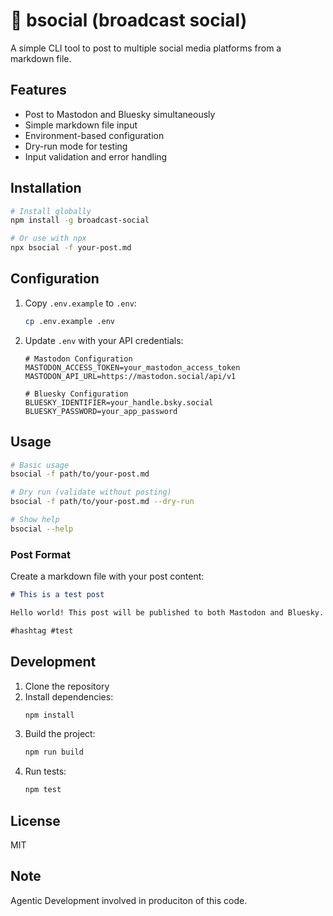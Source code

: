 # 🐝 bsocial (broadcast social)

A simple CLI tool to post to multiple social media platforms from a markdown file.

## Features

- Post to Mastodon and Bluesky simultaneously
- Simple markdown file input
- Environment-based configuration
- Dry-run mode for testing
- Input validation and error handling

## Installation

```bash
# Install globally
npm install -g broadcast-social

# Or use with npx
npx bsocial -f your-post.md
```

## Configuration

1. Copy `.env.example` to `.env`:
   ```bash
   cp .env.example .env
   ```

2. Update `.env` with your API credentials:
   ```env
   # Mastodon Configuration
   MASTODON_ACCESS_TOKEN=your_mastodon_access_token
   MASTODON_API_URL=https://mastodon.social/api/v1

   # Bluesky Configuration
   BLUESKY_IDENTIFIER=your_handle.bsky.social
   BLUESKY_PASSWORD=your_app_password
   ```

## Usage

```bash
# Basic usage
bsocial -f path/to/your-post.md

# Dry run (validate without posting)
bsocial -f path/to/your-post.md --dry-run

# Show help
bsocial --help
```

### Post Format

Create a markdown file with your post content:

```markdown
# This is a test post

Hello world! This post will be published to both Mastodon and Bluesky.

#hashtag #test
```

## Development

1. Clone the repository
2. Install dependencies:
   ```bash
   npm install
   ```
3. Build the project:
   ```bash
   npm run build
   ```
4. Run tests:
   ```bash
   npm test
   ```

## License

MIT

## Note

Agentic Development involved in produciton of this code.

